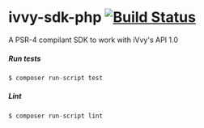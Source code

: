 # ivvy-sdk-php [![Build Status](https://travis-ci.org/fundacion-ciudad-del-saber/ivvy-sdk-php.svg?branch=master)](https://travis-ci.org/fundacion-ciudad-del-saber/ivvy-sdk-php)

A PSR-4 compilant SDK to work with iVvy's API 1.0

##### Run tests

```php
$ composer run-script test
```

##### Lint

```php
$ composer run-script lint
```
